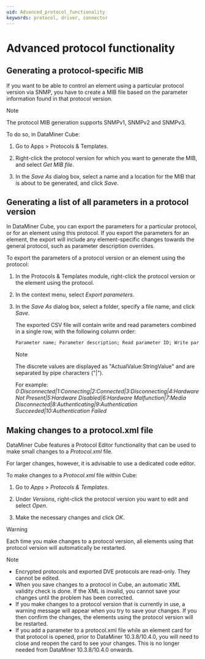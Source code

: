 ```yaml
---
uid: Advanced_protocol_functionality
keywords: protocol, driver, connector
---
```


# Advanced protocol functionality

## Generating a protocol-specific MIB

If you want to be able to control an element using a particular protocol version via SNMP, you have to create a MIB file based on the parameter information found in that protocol version.

> [!NOTE]
> The protocol MIB generation supports SNMPv1, SNMPv2 and SNMPv3.

To do so, in DataMiner Cube:

1. Go to Apps \> Protocols & Templates.

1. Right-click the protocol version for which you want to generate the MIB, and select *Get MIB file*.

1. In the *Save As* dialog box, select a name and a location for the MIB that is about to be generated, and click *Save*.

## Generating a list of all parameters in a protocol version

In DataMiner Cube, you can export the parameters for a particular protocol, or for an element using this protocol. If you export the parameters for an element, the export will include any element-specific changes towards the general protocol, such as parameter description overrides.

To export the parameters of a protocol version or an element using the protocol:

1. In the Protocols & Templates module, right-click the protocol version or the element using the protocol.

1. In the context menu, select *Export parameters*.

1. In the *Save As* dialog box, select a folder, specify a file name, and click *Save*.

   The exported CSV file will contain write and read parameters combined in a single row, with the following column order:

   ```txt
   Parameter name; Parameter description; Read parameter ID; Write parameter ID; Table parameter ID; Type; Discreet values; Can be monitored; Allow trending; Critical low; Major low; Minor low; Warning low; Normal; Warning high; Minor high; Major high; Critical high; ToolTip text; ToolTip subtext
   ```

   > [!NOTE]
   > The discrete values are displayed as "ActualValue:StringValue" and are separated by pipe characters ("\|").
   >
   > For example: *0:Disconnected\|1:Connecting\|2:Connected\|3:Disconnecting\|4:Hardware Not Present\|5:Hardware Disabled\|6:Hardware Malfunction\|7:Media Disconnected\|8:Authenticating\|9:Authentication Succeeded\|10:Authentication Failed*

## Making changes to a protocol.xml file

DataMiner Cube features a Protocol Editor functionality that can be used to make small changes to a *Protocol.xml* file.

For larger changes, however, it is advisable to use a dedicated code editor.

To make changes to a *Protocol.xml* file within Cube:

1. Go to *Apps* > *Protocols & Templates*.

1. Under *Versions*, right-click the protocol version you want to edit and select *Open*.

1. Make the necessary changes and click *OK*.

> [!WARNING]
> Each time you make changes to a protocol version, all elements using that protocol version will automatically be restarted.

> [!NOTE]
>
> - Encrypted protocols and exported DVE protocols are read-only. They cannot be edited.
> - When you save changes to a protocol in Cube, an automatic XML validity check is done. If the XML is invalid, you cannot save your changes until the problem has been corrected.
> - If you make changes to a protocol version that is currently in use, a warning message will appear when you try to save your changes. If you then confirm the changes, the elements using the protocol version will be restarted.
> - If you add a parameter to a protocol.xml file while an element card for that protocol is opened, prior to DataMiner 10.3.8/10.4.0, you will need to close and reopen the card to see your changes. This is no longer needed from DataMiner 10.3.8/10.4.0 onwards<!-- RN 36286 -->.
